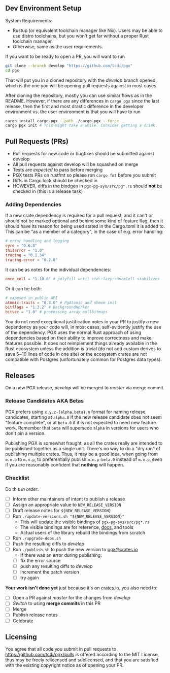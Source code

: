 ## Dev Environment Setup

System Requirements:
- Rustup (or equivalent toolchain manager like Nix). Users may be able to use distro toolchains, but you won't get far without a proper Rust toolchain manager.
- Otherwise, same as the user requirements.

If you want to be ready to open a PR, you will want to run
```bash
git clone --branch develop "https://github.com/tcdi/pgx"
cd pgx
```
That will put you in a cloned repository with the *develop* branch opened,
which is the one you will be opening pull requests against in most cases.

After cloning the repository, mostly you can use similar flows as in the README.
However, if there are any differences in `cargo pgx` since the last release, then
the first and most drastic difference in the developer environment vs. the user environment is that you will have to run
```bash
cargo install cargo-pgx --path ./cargo-pgx --force
cargo pgx init # This might take a while. Consider getting a drink.
```

## Pull Requests (PRs)

- Pull requests for new code or bugfixes should be submitted against develop
- All pull requests against develop will be squashed on merge
- Tests are *expected* to pass before merging
- PGX tests PRs on rustfmt so please run `cargo fmt` before you submit
- Diffs in Cargo.lock should be checked in
- HOWEVER, diffs in the bindgen in `pgx-pg-sys/src/pg*.rs` should **not** be checked in (this is a release task)

### Adding Dependencies

If a new crate dependency is required for a pull request, and it can't or should not be marked optional and behind some kind of feature flag, then it should have its reason for being used stated in the Cargo.toml it is added to. This can be "as a member of a category", in the case of e.g. error handling:

```toml
# error handling and logging
eyre = "0.6.8"
thiserror = "1.0"
tracing = "0.1.34"
tracing-error = "0.2.0"
```

It can be as notes for the individual dependencies:
```toml
once_cell = "1.10.0" # polyfill until std::lazy::OnceCell stabilizes
```

Or it can be both:

```toml
# exposed in public API
atomic-traits = "0.3.0" # PgAtomic and shmem init
bitflags = "1.3.2" # BackgroundWorker
bitvec = "1.0" # processing array nullbitmaps
```

You do not need exceptional justification notes in your PR to justify a new dependency as your code will, in most cases, self-evidently justify the use of the dependency. PGX uses the normal Rust approach of using dependencies based on their ability to improve correctness and make features possible. It does not reimplement things already available in the Rust ecosystem unless the addition is trivial (do not add custom derives to save 5~10 lines of code in one site) or the ecosystem crates are not compatible with Postgres (unfortunately common for Postgres data types).

## Releases

On a new PGX release, *develop* will be merged to *master* via merge commit.
<!-- it's somewhat ambiguous whether we do this for stable or also "release candidate" releases -->

### Release Candidates AKA Betas
PGX prefers using `x.y.z-{alpha,beta}.n` format for naming release candidates,
starting at `alpha.0` if the new release candidate does not seem "feature complete",
or at `beta.0` if it is not expected to need new feature work. Remember that `beta` will supersede `alpha` in versions for users who don't pin a version.

Publishing PGX is somewhat fraught, as all the crates really are intended to be published together as a single unit. There's no way to do a "dry run" of publishing multiple crates. Thus, it may be a good idea, when going from `m.n.o` to `m.n.p`, to preferentially publish `m.n.p-beta.0` instead of `m.n.p`, even if you are reasonably confident that **nothing** will happen.

### Checklist
Do this *in order*:
- [ ] Inform other maintainers of intent to publish a release
- [ ] Assign an appropriate value to `NEW_RELEASE_VERSION`
- [ ] Draft release notes for `${NEW_RELEASE_VERSION}`
- [ ] Run `./update-versions.sh "${NEW_RELEASE_VERSION}"`
    - This will update the visible bindings of `pgx-pg-sys/src/pg*.rs`
    - The visible bindings are for reference, [docs][pgx@docs.rs], and tools
    - Actual users of the library rebuild the bindings from scratch
- [ ] Run `./upgrade-deps.sh`
- [ ] Push the resulting diffs to *develop*
- [ ] Run `./publish.sh` to push the new version to [pgx@crates.io]
    - If there was an error during publishing:
    - [ ] fix the error source
    - [ ] push any resulting diffs to *develop*
    - [ ] increment the patch version
    - [ ] try again

**Your work isn't done yet** just because it's on [crates.io], you also need to:
- [ ] Open a PR against *master* for the changes from *develop*
- [ ] *Switch* to using **merge commits** in this PR
- [ ] Merge
- [ ] Publish release notes
- [ ] Celebrate

## Licensing

You agree that all code you submit in pull requests to https://github.com/tcdi/pgx/pulls
is offered according to the MIT License, thus may be freely relicensed and sublicensed,
and that you are satisfied with the existing copyright notice as of opening your PR.

[crates.io]: https://crates.io
[pgx@crates.io]: https://crates.io/crates/pgxa
[pgx@docs.rs]: https://docs.rs/pgx/latest/pgx